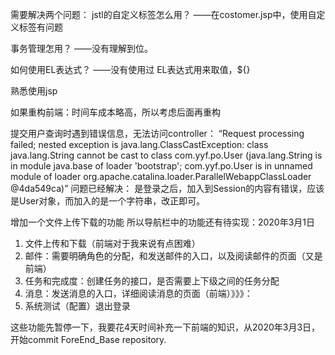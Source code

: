 需要解决两个问题：
jstl的自定义标签怎么用？
——在costomer.jsp中，使用自定义标签有问题

事务管理怎用？
——没有理解到位。

如何使用EL表达式？
——没有使用过
EL表达式用来取值，${}


熟悉使用jsp

如果重构前端：时间车成本略高，所以考虑后面再重构

提交用户查询时遇到错误信息，无法访问controller：
“Request processing failed; nested exception is java.lang.ClassCastException: 
class java.lang.String cannot be cast to class com.yyf.po.User 
(java.lang.String is in module java.base of loader 'bootstrap';
 com.yyf.po.User is in unnamed module of loader org.apache.catalina.loader.ParallelWebappClassLoader @4da549ca)”
 问题已经解决：
 是登录之后，加入到Session的内容有错误，应该是User对象，而加入的是一个字符串，改正即可。
 
 增加一个文件上传下载的功能
 所以导航栏中的功能还有待实现：2020年3月1日
   1. 文件上传和下载（前端对于我来说有点困难）
   2. 邮件：需要明确角色的分配，和发送邮件的入口，以及阅读邮件的页面（又是前端）
   3. 任务和完成度：创建任务的接口，是否需要上下级之间的任务分配
   4. 消息：发送消息的入口，详细阅读消息的页面（前端）》》》：
   5. 系统测试（配置）退出登录
 
 
 这些功能先暂停一下，我要花4天时间补充一下前端的知识，从2020年3月3日，开始commit ForeEnd_Base repository.